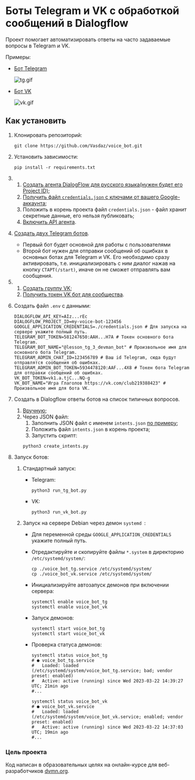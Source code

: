 # Боты Telegram и VK с обработкой сообщений в Dialogflow

Проект помогает автоматизировать ответы на часто задаваемые вопросы в Telegram и VK.

Примеры:

   - [Бот Telegram](https://t.me/lesson_tg_3_devman_bot)

     ![tg.gif](docs%2Ftg.gif)


   - [Бот VK](https://vk.com/club219388423)

     ![vk.gif](docs%2Fvk.gif)

## Как установить

1. Клонировать репозиторий:
    ```shell
    git clone https://github.com/Vasdaz/voice_bot.git
    ```

2. Установить зависимости:
    ```shell
    pip install -r requirements.txt
    ```

3. 1. [Создать агента DialogFlow для русского языка(нужен будет его Project ID)](https://dialogflow.cloud.google.com/#/newAgent);
   2. [Получить файл `credentials.json` с ключами от вашего Google-аккаунта](https://cloud.google.com/dialogflow/es/docs/quick/setup#sdk);
   3. Положить в корень проекта файл `credentials.json` - файл хранит секретные данные, его нельзя публиковать; 
   4. [Включить API агента](https://cloud.google.com/dialogflow/es/docs/quick/setup#api).
   

4. [Создать двух Telegram ботов](https://telegram.me/BotFather).
   - Первый бот будет основной для работы с пользователями
   - Второй бот нужен для отправки сообщений об ошибках в основных ботах для Telegram и VK.
   Его необходимо сразу активировать, т.е. инициализировать с ним диалог нажав на кнопку `СТАРТ(/start)`,
   иначе он не сможет отправлять вам сообщения.


5. 1. [Создать группу VK](https://vk.com/faq18025);
   2. [Получить токен VK бот для сообщества](https://vk.com/@articles_vk-token-groups).


6. Создать файл `.env` с данными:
    ```dotenv
    DIALOGFLOW_API_KEY=AIz...rEc
    DIALOGFLOW_PROJECT_ID=my-voice-bot-123456
    GOOGLE_APPLICATION_CREDENTIALS=./credentials.json # Для запуска на сервере укажите полный путь.
    TELEGRAM_BOT_TOKEN=581247650:AAH...H7A # Токен основного бота Telegram.
    TELEGRAM_BOT_NAME="@lesson_tg_3_devman_bot" # Произвольное имя для основного бота Telegram.
    TELEGRAM_ADMIN_CHAT_ID=123456789 # Ваш id Telegram, сюда будут отправлятся сообщения об ошибках.
    TELEGRAM_ADMIN_BOT_TOKEN=5934478120:AAF...4X8 # Токен бота Telegram для отправки сообщений об ошибках.
    VK_BOT_TOKEN=vk1.a.tjC...NQ-g
    VK_BOT_NAME="Игра Глаголов https://vk.com/club219388423" # Произвольное имя для бота VK.
    ```
   
7. Создать в Dialogflow ответы ботов на список типичных вопросов.
   1. [Вручную](https://cloud.google.com/dialogflow/es/docs/intents-training-phrases);
   2. Через JSON файл:
      1. Заполнить JSON файл с именем `intents.json` [по примеру](./intents.json);
      2. Положить файл `intents.json` в корень проекта;
      2. Запустить скрипт:
        ```shell
        python3 create_intents.py
        ```

8. Запуск ботов:

   1. Стандартный запуск:
   
      - Telegram:
        ```shell
        python3 run_tg_bot.py
        ```
        
      - VK:
        ```shell
        python3 run_vk_bot.py
        ```
   
   2. Запуск на сервере Debian через демон `systemd `:
      - Для переменной среды `GOOGLE_APPLICATION_CREDENTIALS` укажите полный путь.      

      - Отредактируйте и скопируйте файлы `*.system` в директорию `/etc/systemd/system/`:
        ```shell
        cp ./voice_bot_tg.service /etc/systemd/system/
        cp ./voice_bot_vk.service /etc/systemd/system/
        ```
        
      - Инициализируйте автозапуск демонов при включении сервера:
        ```shell
        systemctl enable voice_bot_tg
        systemctl enable voice_bot_vk
        ```
      
      - Запуск демонов:
        ```shell
        systemctl start voice_bot_tg
        systemctl start voice_bot_vk
        ```
        
      - Проверка статуса демонов:
        ```shell
        systemctl status voice_bot_tg
        # ● voice_bot_tg.service
        #   Loaded: loaded (/etc/systemd/system/voice_bot_tg.service; bad; vendor preset: enabled)
        #   Active: active (running) since Wed 2023-03-22 14:39:27 UTC; 21min ago
        #...
        ```
        ```shell
        systemctl status voice_bot_vk
        # ● voice_bot_vk.service
        #   Loaded: loaded (/etc/systemd/system/voice_bot_vk.service; enabled; vendor preset: enabled)
        #   Active: active (running) since Wed 2023-03-22 14:37:03 UTC; 19min ago
        #...
        ```
        
### Цель проекта

Код написан в образовательных целях на онлайн-курсе для веб-разработчиков [dvmn.org](https://dvmn.org/).
